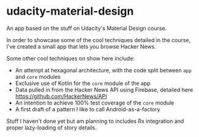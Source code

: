 # udacity-material-design
An app based on the stuff on Udacity's Material Design course.

In order to showcase some of the cool techniques detailed in the course, I've created a small app that lets you browse Hacker News.

Some other cool techniques on show here include:
- An attempt at hexagonal architecture, with the code split between `app` and `core` modules
- Exclusive use of Kotlin for the `core` module of the app
- Data pulled in from the Hacker News API using Firebase, detailed here https://github.com/HackerNews/API
- An intention to achieve 100% test coverage of the `core` module
- A first draft of a pattern I like to call Android-as-a-factory

Stuff I haven't done yet but am planning to includes Rx integration and proper lazy-loading of story details.
